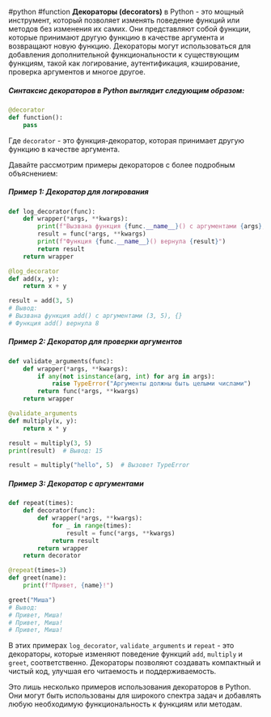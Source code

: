 #python #function 
**Декораторы (decorators)** в Python - это мощный инструмент, который позволяет изменять поведение функций или методов без изменения их самих. Они представляют собой функции, которые принимают другую функцию в качестве аргумента и возвращают новую функцию. Декораторы могут использоваться для добавления дополнительной функциональности к существующим функциям, такой как логирование, аутентификация, кэширование, проверка аргументов и многое другое.  
##### Синтаксис декораторов в Python выглядит следующим образом:
```python
@decorator
def function():
    pass
```
Где `decorator` - это функция-декоратор, которая принимает другую функцию в качестве аргумента.  

Давайте рассмотрим примеры декораторов с более подробным объяснением:
##### Пример 1: **Декоратор для логирования**
```python
def log_decorator(func):
    def wrapper(*args, **kwargs):
        print(f"Вызвана функция {func.__name__}() с аргументами {args}, {kwargs}")
        result = func(*args, **kwargs)
        print(f"Функция {func.__name__}() вернула {result}")
        return result
    return wrapper

@log_decorator
def add(x, y):
    return x + y

result = add(3, 5)
# Вывод:
# Вызвана функция add() с аргументами (3, 5), {}
# Функция add() вернула 8
```
##### Пример 2: **Декоратор для проверки аргументов**
```python
def validate_arguments(func):
    def wrapper(*args, **kwargs):
        if any(not isinstance(arg, int) for arg in args):
            raise TypeError("Аргументы должны быть целыми числами")
        return func(*args, **kwargs)
    return wrapper

@validate_arguments
def multiply(x, y):
    return x * y

result = multiply(3, 5)
print(result)  # Вывод: 15

result = multiply("hello", 5)  # Вызовет TypeError
```
##### Пример 3: **Декоратор с аргументами**
```python
def repeat(times):
    def decorator(func):
        def wrapper(*args, **kwargs):
            for _ in range(times):
                result = func(*args, **kwargs)
            return result
        return wrapper
    return decorator

@repeat(times=3)
def greet(name):
    print(f"Привет, {name}!")

greet("Миша")
# Вывод:
# Привет, Миша!
# Привет, Миша!
# Привет, Миша!
```
В этих примерах `log_decorator`, `validate_arguments` и `repeat` - это декораторы, которые изменяют поведение функций `add`, `multiply` и `greet`, соответственно. Декораторы позволяют создавать компактный и чистый код, улучшая его читаемость и поддерживаемость.  

Это лишь несколько примеров использования декораторов в Python. Они могут быть использованы для широкого спектра задач и добавлять любую необходимую функциональность к функциям или методам.